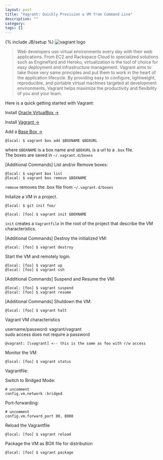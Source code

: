 ```yaml
---
layout: post
title: "Vagrant: Quickly Provision a VM from Command Line"
description: ""
category: 
tags: []
---
```

{% include JB/setup %}
![vagrant logo](http://ajohnstone.com/wp-content/uploads/2011/12/vagrant_chilling.png)

> Web developers use virtual environments every day with their web applications. From EC2 and Rackspace Cloud to specialized 
> solutions such as EngineYard and Heroku, virtualization is the tool of choice for easy deployment and infrastructure management. 
> Vagrant aims to take those very same principles and put them to work in the heart of the application lifecycle. By providing easy 
> to configure, lightweight, reproducible, and portable virtual machines targeted at development environments, Vagrant helps 
> maximize the productivity and flexibility of you and your team.

Here is a quick getting started with Vagrant:  

Install [Oracle VirtualBox &rarr;](https://www.virtualbox.org/wiki/Downloads)

Install [Vagrant &rarr;](http://downloads.vagrantup.com/)

Add a [Base Box &rarr;](http://vagrantbox.es/)

	@local: $ vagrant box add $BOXNAME $BOXURL
	
where `$BOXNAME` is a box name and `$BOXURL` is a url to a `.box` file.  
The boxes are saved in `~/.vagrant.d/boxes`
	
[Additional Commands] List and/or Remove boxes:
	
	@local: $ vagrant box list
	@local: $ vagrant box remove $BOXNAME
			
`remove` removes the .box file from `~/.vagrant.d/boxes`
		
Initalize a VM in a project.

	@local: $ git init foo/
		
	@local: [foo] $ vagrant init $BOXNAME
		
`init` creates a `Vagrantfile` in the root of the project that describe the VM characteristics.
		
[Additional Commands] Destroy the initialized VM:
	
	@local: [foo] $ vagrant destroy
			
Start the VM and remotely login.

	@local: [foo] $ vagrant up
	@local: [foo] $ vagrant ssh
		
[Additional Commands] Suspend and Resume the VM:
	
	@local: [foo] $ vagrant suspend
	@local: [foo] $ vagrant resume
			
[Additional Commands] Shutdown the VM:	
	
	@local: [foo] $ vagrant halt
			
Vagrant VM characteristics

username/password: vagrant/vagrant  
sudo access does not require a password
	
	@vagrant: [\vagrant] <-- this is the same as foo with r/w access


Monitor the VM

	@local: [foo] $ vagrant status
		
			
Vagrantfile:

Switch to Bridged Mode:
	
	# uncomment
	config.vm.network :bridged
			
Port-forwarding:
	
	# uncomment
	config.vm.forward_port 80, 8080	
			
Reload the Vagrantfile
	
	@local: [foo] $ vagrant reload
			
Package the VM as BOX file for distribution

	@local: [foo] $ vagrant package	